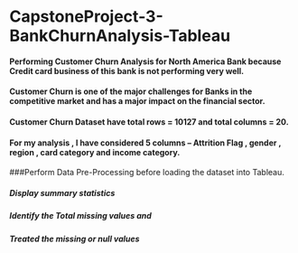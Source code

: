 # CapstoneProject-3-BankChurnAnalysis-Tableau
#### Performing Customer Churn Analysis for North America Bank because Credit card business of this bank is not performing very well.
#### Customer Churn is one of the major challenges for Banks in the competitive market and has a major impact on the financial sector. 
#### Customer Churn Dataset have total rows = 10127 and total columns = 20.
#### For my analysis , I have considered 5 columns – Attrition Flag , gender , region , card category and income category.
###Perform Data Pre-Processing before loading the dataset into Tableau.
##### Display summary statistics
##### Identify the Total missing values and 
##### Treated the missing or null values
